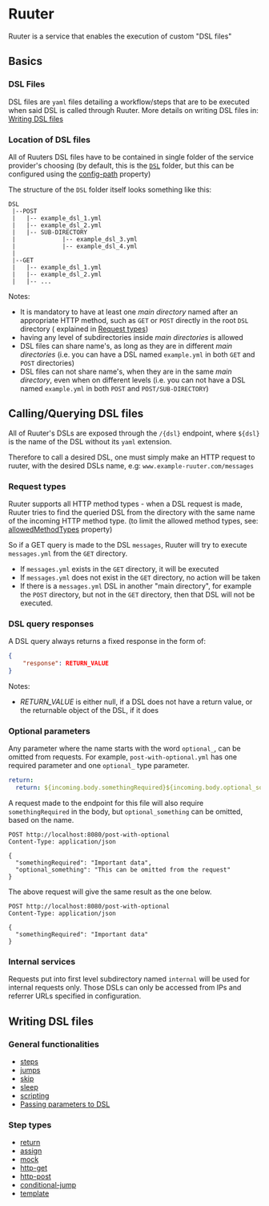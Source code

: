 # Ruuter

Ruuter is a service that enables the execution of custom "DSL files"

## Basics

### DSL Files

DSL files are `yaml` files detailing a workflow/steps that are to be executed when said DSL is called through Ruuter. More details on writing DSL files
in: [Writing DSL files](./GUIDE.md#Writing-DSL-files)

### Location of DSL files

All of Ruuters DSL files have to be contained in single folder of the service provider's choosing (by default, this is the [`DSL`](../DSL)
folder, but this can be configured using the [config-path](./CONFIGURATION.md#DSL-folder-location) property)

The structure of the `DSL` folder itself looks something like this:

```
DSL
 |--POST
 |   |-- example_dsl_1.yml
 |   |-- example_dsl_2.yml
 |   |-- SUB-DIRECTORY
 |             |-- example_dsl_3.yml
 |             |-- example_dsl_4.yml
 |
 |--GET
 |   |-- example_dsl_1.yml
 |   |-- example_dsl_2.yml
 |   |-- ...
```

Notes:

* It is mandatory to have at least one *main directory* named after an appropriate HTTP method, such as `GET` or `POST` directly in the root `DSL` directory (
  explained in [Request types](./GUIDE.md#Request-types))
* having any level of subdirectories inside *main directories* is allowed
* DSL files can share name's, as long as they are in different *main directories* (i.e. you can have a DSL named `example.yml` in both `GET` and `POST`
  directories)
* DSL files can not share name's, when they are in the same *main directory*, even when on different levels (i.e. you can not have a DSL named `example.yml` in
  both `POST` and `POST/SUB-DIRECTORY`)

## Calling/Querying DSL files

All of Ruuter's DSLs are exposed through the `/{dsl}` endpoint, where `${dsl}` is the name of the DSL without its `yaml` extension.

Therefore to call a desired DSL, one must simply make an HTTP request to ruuter, with the desired DSLs name, e.g: `www.example-ruuter.com/messages`

### Request types

Ruuter supports all HTTP method types - when a DSL request is made, Ruuter tries to find the queried DSL from the directory with the same name of the incoming
HTTP method type.
(to limit the allowed method types, see: [allowedMethodTypes](./CONFIGURATION.md#Incoming-requests) property)

So if a GET query is made to the DSL `messages`, Ruuter will try to execute `messages.yml` from the `GET` directory.

* If `messages.yml` exists in the `GET` directory, it will be executed
* If `messages.yml` does not exist in the `GET` directory, no action will be taken
* If there is a `messages.yml` DSL in another "main directory", for example the `POST` directory, but not in the `GET` directory, then that DSL will not be
  executed.

### DSL query responses

A DSL query always returns a fixed response in the form of:

```json
{
    "response": RETURN_VALUE
}
```

Notes:

* *RETURN_VALUE* is either null, if a DSL does not have a return value, or the returnable object of the DSL, if it does

### Optional parameters

Any parameter where the name starts with the word `optional_`, can be omitted from requests. For example, `post-with-optional.yml` has one required parameter 
and one 
`optional_` type parameter.

```yml
return:
  return: ${incoming.body.somethingRequired}${incoming.body.optional_something}
```

A request made to the endpoint for this file will also require `somethingRequired` in the body, but `optional_something` can be omitted, based on the name.

```http request
POST http://localhost:8080/post-with-optional
Content-Type: application/json

{
  "somethingRequired": "Important data",
  "optional_something": "This can be omitted from the request"
}
```

The above request will give the same result as the one below.

```http request
POST http://localhost:8080/post-with-optional
Content-Type: application/json

{
  "somethingRequired": "Important data"
}
```

### Internal services

Requests put into first level subdirectory named `internal` will be 
used for internal requests only. Those DSLs can only be accessed from 
IPs and referrer URLs specified in configuration.


## Writing DSL files

### General functionalities

* [steps](./general/steps.md)
* [jumps](./general/jumps.md)
* [skip](./general/skip.md)
* [sleep](./general/sleep.md)
* [scripting](./general/scripting.md)
* [Passing parameters to DSL](./general/params.md)

### Step types

* [return](steps/return.md)
* [assign](steps/assign-variables.md)
* [mock](steps/mock.md)
* [http-get](steps/http-get.md)
* [http-post](steps/http-post.md)
* [conditional-jump](steps/conditional-jump.md)
* [template](steps/template.md)
